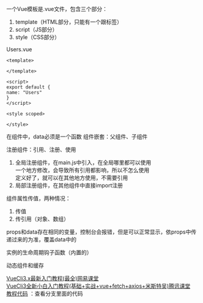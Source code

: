 一个Vue模板是.vue文件，包含三个部分：
1. template（HTML部分，只能有一个跟标签）
2. script（JS部分）
3. style（CSS部分）

Users.vue
```
<template>

</template>

<script>
export default {
name: "Users"
}
</script>

<style scoped>

</style>
```


在组件中，data必须是一个函数
组件嵌套：父组件、子组件

注册组件：引用、注册、使用
1. 全局注册组件，在main.js中引入，在全局哪里都可以使用  
    一个地方修改，会导致所有引用都影响，所以不怎么使用  
    定义好了，就可以在其他地方使用，不需要引用  
2. 局部注册组件，在其他组件中直接import注册



组件属性传值，两种情况：
1. 传值
2. 传引用（对象、数组）

props和data存在相同的变量，控制台会报错，但是可以正常显示，依props中传递过来的为准，覆盖data中的


实例的生命周期钩子函数（内置的）

动态组件和缓存








[VueCli3.x最新入门教程(最全)网易课堂](https://study.163.com/course/courseMain.htm?courseId=1004711010)  
[VueCli3全新小白入门教程(基础+实战+vue+fetch+axios+米斯特吴)腾讯课堂](https://ke.qq.com/course/452954?taid=3938923097549146)  
[教程代码](https://github.com/hemiahwu/vue-basic) ：查看分支里面的代码









